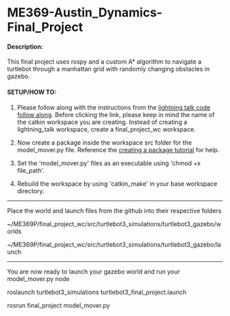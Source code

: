 # ME369-Austin_Dynamics-Final_Project

#### Description:
This final project uses rospy and a custom A* algorithm to navigate a turtlebot through a manhattan grid with randomly changing obstacles in gazebo. 


####  SETUP/HOW TO: 

1. Please follow along with the instructions from the [lightning talk code follow along](https://docs.google.com/document/d/1zF7FCS2k8OG_VFYPCMd8QHJgtybkvfCLmpAyR_oQRPE/edit?usp=sharing). Before clicking the link, please keep in mind the name of the catkin workspace you are creating. Instead of creating a lightning_talk workspace, create a final_project_wc workspace. 

2. Now create a package inside the workspace src folder for the model_mover.py file. Reference the [creating a package tutorial](http://wiki.ros.org/ROS/Tutorials/CreatingPackage) for help. 

3. Set the 'model_mover.py' files as an executable using 'chmod +x file_path'. 

4. Rebuild the workspace by using 'catkin_make' in your base workspace directory. 

-------------------------------------------------

Place the world and launch files from the github into their respective folders 

~/ME369P/final_project_wc/src/turtlebot3_simulations/turtlebot3_gazebo/worlds 

~/ME369P/final_project_wc/src/turtlebot3_simulations/turtlebot3_gazebo/launch

-------------------------------------------------

You are now ready to launch your gazebo world and run your model_mover.py node

roslaunch turtlebot3_simulations turtlebot3_final_project.launch

rosrun final_project model_mover.py
